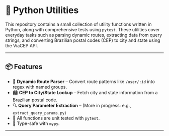 # 🧰 Python Utilities

This repository contains a small collection of utility functions written in Python, along with comprehensive tests using `pytest`. These utilities cover everyday tasks such as parsing dynamic routes, extracting data from query strings, and converting Brazilian postal codes (CEP) to city and state using the ViaCEP API.

---

## 📦 Features

- 🔢 **Dynamic Route Parser** – Convert route patterns like `/user/:id` into regex with named groups.
- 🏙️ **CEP to City/State Lookup** – Fetch city and state information from a Brazilian postal code.
- 🔍 **Query Parameter Extraction** – (More in progress: e.g., `extract_query_params.py`)
- 🎯 All functions are unit tested with `pytest`.
- 🧪 Type-safe with `mypy`.

---
